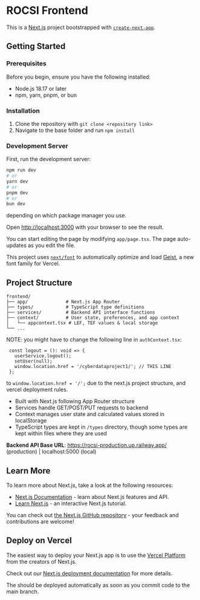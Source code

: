 # ROCSI Frontend

This is a [Next.js](https://nextjs.org) project bootstrapped with [`create-next-app`](https://nextjs.org/docs/app/api-reference/cli/create-next-app).

## Getting Started

### Prerequisites
Before you begin, ensure you have the following installed:
- Node.js 18.17 or later
- npm, yarn, pnpm, or bun

### Installation

1. Clone the repository with `git clone <repository link>`
2. Navigate to the base folder and run `npm install`

### Development Server

First, run the development server:

```bash
npm run dev
# or
yarn dev
# or
pnpm dev
# or
bun dev
```

depending on which package manager you use.

Open [http://localhost:3000](http://localhost:3000) with your browser to see the result.

You can start editing the page by modifying `app/page.tsx`. The page auto-updates as you edit the file.

This project uses [`next/font`](https://nextjs.org/docs/app/building-your-application/optimizing/fonts) to automatically optimize and load [Geist](https://vercel.com/font), a new font family for Vercel.

## Project Structure

```
frontend/
├── app/              # Next.js App Router
├── types/            # TypeScript type definitions
├── services/         # Backend API interface functions
├── context/          # User state, preferences, and app context
│   └── appcontext.tsx # LEF, TEF values & local storage
└── ...
```
NOTE: you might have to change the following line in `authContext.tsx`:
```
 const logout = (): void => {
   userService.logout();
   setUser(null);
   window.location.href = '/cyberdataproject1/'; // THIS LINE
 };
```
to `window.location.href = '/';` due to the next.js project structure, and vercel deployment rules.

- Built with Next.js following App Router structure
- Services handle GET/POST/PUT requests to backend
- Context manages user state and calculated values stored in localStorage
- TypeScript types are kept in `/types` directory, though some types are kept within files where they are used

**Backend API Base URL**: https://rocsi-production.up.railway.app/ (production) | localhost:5000 (local)

## Learn More

To learn more about Next.js, take a look at the following resources:
- [Next.js Documentation](https://nextjs.org/docs) - learn about Next.js features and API.
- [Learn Next.js](https://nextjs.org/learn) - an interactive Next.js tutorial.

You can check out [the Next.js GitHub repository](https://github.com/vercel/next.js) - your feedback and contributions are welcome!

## Deploy on Vercel

The easiest way to deploy your Next.js app is to use the [Vercel Platform](https://vercel.com/new?utm_medium=default-template&filter=next.js&utm_source=create-next-app&utm_campaign=create-next-app-readme) from the creators of Next.js.

Check out our [Next.js deployment documentation](https://nextjs.org/docs/app/building-your-application/deploying) for more details.

The should be deployed automatically as soon as you commit code to the main branch.
